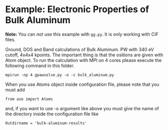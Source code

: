 # Example: Electronic Properties of Bulk Aluminum

**Note:** You can not use this example with `gg.py`. It is only working with CIF files.

Ground, DOS and Band calculations of Bulk Aluminum. PW with 340 eV cutoff, 4x4x4 kpoints. The important thing is that the ositions are given with Atom object. To run the calculation with MPI on 4 cores please execute the following command in this folder.

    mpirun -np 4 gpawsolve.py -o -c bulk_aluminum.py
	
When you use Atoms object inside configuration file, please note that you must add

    from ase import Atoms

and, if you want to use -o argument like above you must give the name of the directory inside the configuration file like

    Outdirname = 'bulk-aluminum-results'
